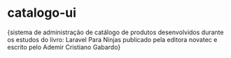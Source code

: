 # catalogo-ui
{sistema de administração de catálogo de produtos desenvolvidos durante os estudos do livro: Laravel Para Ninjas publicado pela editora novatec e escrito pelo Ademir Cristiano Gabardo}
